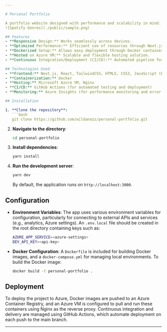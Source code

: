 ```yaml
---

# Personal Portfolio

A portfolio website designed with performance and scalability in mind. It utilizes modern web technologies to ensure responsiveness, speed, and a smooth user experience. The website serves as both a portfolio and a learning ground for implementing and experimenting with various web development practices.
![Spotify Genres](./public/sample.png)

## Features
- **Responsive Design:** Works seamlessly across devices.
- **Optimized Performance:** Efficient use of resources through Next.js' optimization features.
- **Dockerized Setup:** Allows easy deployment through Docker containers.
- **Hosted on Azure VM:** Scalable and flexible hosting solution.
- **Continuous Integration/Deployment (CI/CD):** Automated pipeline for deployment and updates.

## Technologies Used
- **Frontend:** Next.js, React, TailwindCSS, HTML5, CSS3, JavaScript (ES6+)
- **Containerization:** Docker
- **Hosting:** Microsoft Azure VM, Nginx
- **CI/CD:** GitHub Actions (for automated testing and deployment)
- **Monitoring:** Azure Insights (for performance monitoring and error tracking)

## Installation

1. **Clone the repository**:
   ```bash
   git clone https://github.com/wildanazz/personal-portfolio.git
   ```

2. **Navigate to the directory**:
   ```bash
   cd personal-portfolio
   ```

3. **Install dependencies**:
   ```bash
   yarn install
   ```

4. **Run the development server**:
   ```bash
   yarn dev
   ```

   By default, the application runs on `http://localhost:3000`.

## Configuration

- **Environment Variables**:
  The app uses various environment variables for configuration, particularly for connecting to external APIs and services (e.g., analytics, Azure settings). An `.env.local` file should be created in the root directory containing keys such as:
  
   ```bash
   AZURE_APP_SERVICE=<azure-settings>
   DEV_API_KEY=<api-key>
   ```

- **Docker Configuration**:
  A `Dockerfile` is included for building Docker images, and a `docker-compose.yml` for managing local environments. To build the Docker image:
   ```bash
   docker build -t personal-portfolio .
   ```

## Deployment

To deploy the project to Azure, Docker images are pushed to an Azure Container Registry, and an Azure VM is configured to pull and run these containers using Nginx as the reverse proxy. Continuous integration and delivery are managed using GitHub Actions, which automate deployment on each push to the main branch.

---
```

